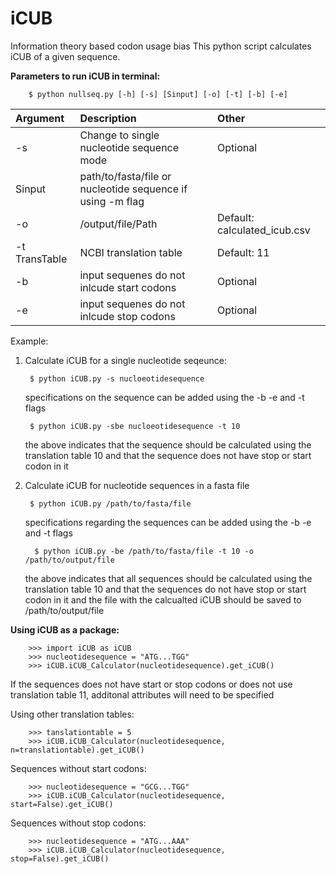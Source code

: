 # iCUB
Information theory based codon usage bias
This python script calculates iCUB of a given sequence.

**Parameters to run iCUB in terminal:**

        $ python nullseq.py [-h] [-s] [Sinput] [-o] [-t] [-b] [-e]
        

|  Argument  | Description | Other|
| :--- | :--- | :--- |
| -s  | Change to single nucleotide sequence mode  | Optional
| Sinput  | path/to/fasta/file or nucleotide sequence if using -m flag  |
| -o  | /output/file/Path  | Default: calculated_icub.csv |
| -t TransTable  | NCBI translation table  | Default: 11 |
| -b  | input sequenes do not inlcude start codons | Optional |
| -e  | input sequenes do not inlcude stop codons | Optional |


Example:

1. Calculate iCUB for a single nucleotide seqeunce:

        $ python iCUB.py -s nucloeotidesequence

    specifications on the sequence can be added using the -b -e and -t flags

        $ python iCUB.py -sbe nucloeotidesequence -t 10

    the above indicates that the sequence should be calculated using
    the translation table 10 and that the sequence does not have stop
    or start codon in it

2. Calculate iCUB for nucleotide sequences in a fasta file

        $ python iCUB.py /path/to/fasta/file

    specifications regarding the sequences can be added using the -b -e and -t flags

         $ python iCUB.py -be /path/to/fasta/file -t 10 -o /path/to/output/file

    the above indicates that all sequences should be calculated using
    the translation table 10 and that the sequences do not have stop
    or start codon in it and the file with the calcualted iCUB should
    be saved to /path/to/output/file

**Using iCUB as a package:**

        >>> import iCUB as iCUB
        >>> nucleotidesequence = "ATG...TGG"
        >>> iCUB.iCUB_Calculator(nucleotidesequence).get_iCUB()

If the sequences does not have start or stop codons or does not use translation
table 11, additonal attributes will need to be specified

Using other translation tables:

        >>> tanslationtable = 5
        >>> iCUB.iCUB_Calculator(nucleotidesequence, n=translationtable).get_iCUB()

Sequences without start codons:

        >>> nucleotidesequence = "GCG...TGG"
        >>> iCUB.iCUB_Calculator(nucleotidesequence, start=False).get_iCUB()

Sequences without stop codons:

        >>> nucleotidesequence = "ATG...AAA"
        >>> iCUB.iCUB_Calculator(nucleotidesequence, stop=False).get_iCUB()
